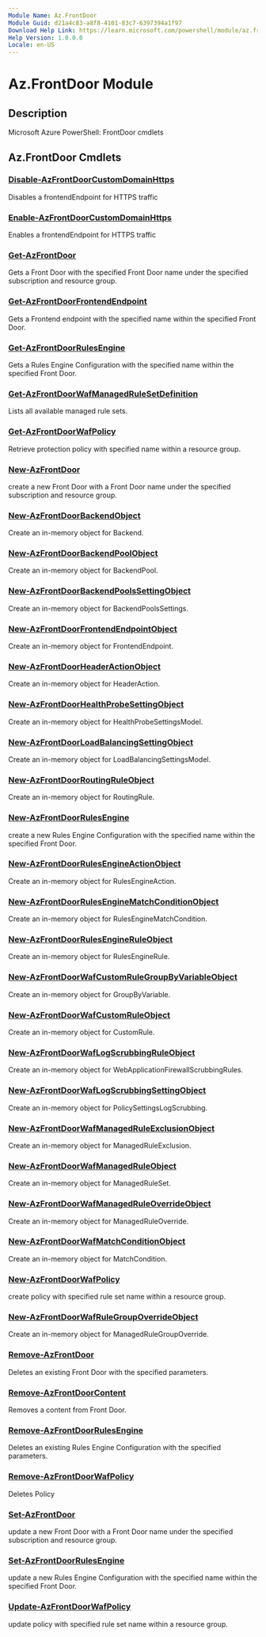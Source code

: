 ```yaml
---
Module Name: Az.FrontDoor
Module Guid: d21a4c83-a8f8-4101-83c7-6397394a1f97
Download Help Link: https://learn.microsoft.com/powershell/module/az.frontdoor
Help Version: 1.0.0.0
Locale: en-US
---
```


# Az.FrontDoor Module
## Description
Microsoft Azure PowerShell: FrontDoor cmdlets

## Az.FrontDoor Cmdlets
### [Disable-AzFrontDoorCustomDomainHttps](Disable-AzFrontDoorCustomDomainHttps.md)
Disables a frontendEndpoint for HTTPS traffic

### [Enable-AzFrontDoorCustomDomainHttps](Enable-AzFrontDoorCustomDomainHttps.md)
Enables a frontendEndpoint for HTTPS traffic

### [Get-AzFrontDoor](Get-AzFrontDoor.md)
Gets a Front Door with the specified Front Door name under the specified subscription and resource group.

### [Get-AzFrontDoorFrontendEndpoint](Get-AzFrontDoorFrontendEndpoint.md)
Gets a Frontend endpoint with the specified name within the specified Front Door.

### [Get-AzFrontDoorRulesEngine](Get-AzFrontDoorRulesEngine.md)
Gets a Rules Engine Configuration with the specified name within the specified Front Door.

### [Get-AzFrontDoorWafManagedRuleSetDefinition](Get-AzFrontDoorWafManagedRuleSetDefinition.md)
Lists all available managed rule sets.

### [Get-AzFrontDoorWafPolicy](Get-AzFrontDoorWafPolicy.md)
Retrieve protection policy with specified name within a resource group.

### [New-AzFrontDoor](New-AzFrontDoor.md)
create a new Front Door with a Front Door name under the specified subscription and resource group.

### [New-AzFrontDoorBackendObject](New-AzFrontDoorBackendObject.md)
Create an in-memory object for Backend.

### [New-AzFrontDoorBackendPoolObject](New-AzFrontDoorBackendPoolObject.md)
Create an in-memory object for BackendPool.

### [New-AzFrontDoorBackendPoolsSettingObject](New-AzFrontDoorBackendPoolsSettingObject.md)
Create an in-memory object for BackendPoolsSettings.

### [New-AzFrontDoorFrontendEndpointObject](New-AzFrontDoorFrontendEndpointObject.md)
Create an in-memory object for FrontendEndpoint.

### [New-AzFrontDoorHeaderActionObject](New-AzFrontDoorHeaderActionObject.md)
Create an in-memory object for HeaderAction.

### [New-AzFrontDoorHealthProbeSettingObject](New-AzFrontDoorHealthProbeSettingObject.md)
Create an in-memory object for HealthProbeSettingsModel.

### [New-AzFrontDoorLoadBalancingSettingObject](New-AzFrontDoorLoadBalancingSettingObject.md)
Create an in-memory object for LoadBalancingSettingsModel.

### [New-AzFrontDoorRoutingRuleObject](New-AzFrontDoorRoutingRuleObject.md)
Create an in-memory object for RoutingRule.

### [New-AzFrontDoorRulesEngine](New-AzFrontDoorRulesEngine.md)
create a new Rules Engine Configuration with the specified name within the specified Front Door.

### [New-AzFrontDoorRulesEngineActionObject](New-AzFrontDoorRulesEngineActionObject.md)
Create an in-memory object for RulesEngineAction.

### [New-AzFrontDoorRulesEngineMatchConditionObject](New-AzFrontDoorRulesEngineMatchConditionObject.md)
Create an in-memory object for RulesEngineMatchCondition.

### [New-AzFrontDoorRulesEngineRuleObject](New-AzFrontDoorRulesEngineRuleObject.md)
Create an in-memory object for RulesEngineRule.

### [New-AzFrontDoorWafCustomRuleGroupByVariableObject](New-AzFrontDoorWafCustomRuleGroupByVariableObject.md)
Create an in-memory object for GroupByVariable.

### [New-AzFrontDoorWafCustomRuleObject](New-AzFrontDoorWafCustomRuleObject.md)
Create an in-memory object for CustomRule.

### [New-AzFrontDoorWafLogScrubbingRuleObject](New-AzFrontDoorWafLogScrubbingRuleObject.md)
Create an in-memory object for WebApplicationFirewallScrubbingRules.

### [New-AzFrontDoorWafLogScrubbingSettingObject](New-AzFrontDoorWafLogScrubbingSettingObject.md)
Create an in-memory object for PolicySettingsLogScrubbing.

### [New-AzFrontDoorWafManagedRuleExclusionObject](New-AzFrontDoorWafManagedRuleExclusionObject.md)
Create an in-memory object for ManagedRuleExclusion.

### [New-AzFrontDoorWafManagedRuleObject](New-AzFrontDoorWafManagedRuleObject.md)
Create an in-memory object for ManagedRuleSet.

### [New-AzFrontDoorWafManagedRuleOverrideObject](New-AzFrontDoorWafManagedRuleOverrideObject.md)
Create an in-memory object for ManagedRuleOverride.

### [New-AzFrontDoorWafMatchConditionObject](New-AzFrontDoorWafMatchConditionObject.md)
Create an in-memory object for MatchCondition.

### [New-AzFrontDoorWafPolicy](New-AzFrontDoorWafPolicy.md)
create policy with specified rule set name within a resource group.

### [New-AzFrontDoorWafRuleGroupOverrideObject](New-AzFrontDoorWafRuleGroupOverrideObject.md)
Create an in-memory object for ManagedRuleGroupOverride.

### [Remove-AzFrontDoor](Remove-AzFrontDoor.md)
Deletes an existing Front Door with the specified parameters.

### [Remove-AzFrontDoorContent](Remove-AzFrontDoorContent.md)
Removes a content from Front Door.

### [Remove-AzFrontDoorRulesEngine](Remove-AzFrontDoorRulesEngine.md)
Deletes an existing Rules Engine Configuration with the specified parameters.

### [Remove-AzFrontDoorWafPolicy](Remove-AzFrontDoorWafPolicy.md)
Deletes Policy

### [Set-AzFrontDoor](Set-AzFrontDoor.md)
update a new Front Door with a Front Door name under the specified subscription and resource group.

### [Set-AzFrontDoorRulesEngine](Set-AzFrontDoorRulesEngine.md)
update a new Rules Engine Configuration with the specified name within the specified Front Door.

### [Update-AzFrontDoorWafPolicy](Update-AzFrontDoorWafPolicy.md)
update policy with specified rule set name within a resource group.

